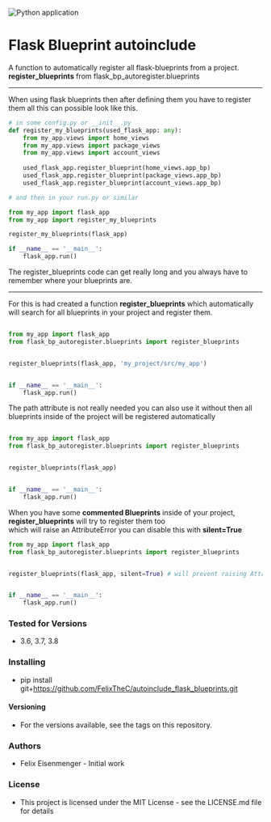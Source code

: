 ![Python application](https://github.com/FelixTheC/autoinclude_flask_blueprints/workflows/Python%20application/badge.svg?branch=master)
# Flask Blueprint autoinclude
A function to automatically register all flask-blueprints from a project.
<br>__register_blueprints__ from flask_bp_autoregister.blueprints

---
When using flask blueprints then after defining them you have to register them all this can possible look like this.
```python
# in some config.py or __init__.py
def register_my_blueprints(used_flask_app: any):
    from my_app.views import home_views
    from my_app.views import package_views
    from my_app.views import account_views
    
    used_flask_app.register_blueprint(home_views.app_bp)
    used_flask_app.register_blueprint(package_views.app_bp)
    used_flask_app.register_blueprint(account_views.app_bp) 

# and then in your run.py or similar

from my_app import flask_app
from my_app import register_my_blueprints

register_my_blueprints(flask_app)

if __name__ == '__main__':
    flask_app.run()

```
The register_blueprints code can get really long and you always have to remember where your blueprints are.

---

For this is had created a function __register_blueprints__ which automatically will search for all blueprints in your project and register them.
```python

from my_app import flask_app
from flask_bp_autoregister.blueprints import register_blueprints


register_blueprints(flask_app, 'my_project/src/my_app')


if __name__ == '__main__':
    flask_app.run()

```

The path attribute is not really needed you can also use it without then all blueprints inside of the project will be registered automatically
```python

from my_app import flask_app
from flask_bp_autoregister.blueprints import register_blueprints


register_blueprints(flask_app)


if __name__ == '__main__':
    flask_app.run()

```

When you have some __commented Blueprints__ inside of your project, __register_blueprints__ will try to register them too <br>
which will raise an AttributeError you can disable this with __silent=True__
```python
from my_app import flask_app
from flask_bp_autoregister.blueprints import register_blueprints


register_blueprints(flask_app, silent=True) # will prevent raising AttributeError


if __name__ == '__main__':
    flask_app.run()

```

### Tested for Versions
- 3.6, 3.7, 3.8

### Installing

- pip install git+https://github.com/FelixTheC/autoinclude_flask_blueprints.git

#### Versioning
- For the versions available, see the tags on this repository.

### Authors
- Felix Eisenmenger - Initial work

### License
- This project is licensed under the MIT License - see the LICENSE.md file for details
